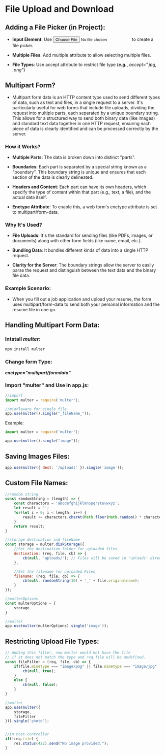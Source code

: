 # File Upload and Download

## Adding a File Picker (in Project):

* **Input Element**: Use <input type="file"> to create a file picker.

* **Multiple Files**: Add multiple attribute to allow selecting multiple files.

* **File Types**:  Use accept attribute to restrict file type (***e.g.***, *accept=".jpg, .png"*)


## Multipart Form?
* Multipart form data is an HTTP content type used to send different types of data, such as text and files, in a single request to a server. It's particularly useful for web forms that include file uploads, dividing the request into multiple parts, each separated by a unique boundary string. This allows for a structured way to send both binary data (like images) and standard text data together in one HTTP request, ensuring each piece of data is clearly identified and can be processed correctly by the server. 

### How it Works?

* **Multiple Parts**: The data is broken down into distinct "parts". 

* **Boundaries**: Each part is separated by a special string known as a "boundary". This boundary string is unique and ensures that each section of the data is clearly delineated. 

* **Headers and Content**: Each part can have its own headers, which specify the type of content within that part (e.g., text, a file), and the actual data itself. 

* **Enctype Attribute**: To enable this, a web form's enctype attribute is set to multipart/form-data. 

### Why It's Used?

* **File Uploads**: It's the standard for sending files (like PDFs, images, or documents) along with other form fields (like name, email, etc.).

* **Bundling Data**: It bundles different kinds of data into a single HTTP request.

* **Clarity for the Server**: The boundary strings allow the server to easily parse the request and distinguish between the text data and the binary file data.

### Example Scenario:
* When you fill out a job application and upload your resume, the form uses multipart/form-data to send both your personal information and the resume file in one go. 


## Handling Multipart Form Data:

### Intstall *multer*:
```bash
npm install multer
```

### Change form Type:
***enctype="multipart/formdata"***

<form action="_URL_" method="POST" enctype="multipart/formdata">


### Import "multer" and Use in app.js:

```js
//import
import multer = require('multer');

//middleware for single file
app.use(multer().single("_fileName_"));
```

Example:
```js
import multer = require('multer');

app.use(multer().single("image"));
```


## Saving Images Files:

```js
app.use(multer({ dest: '/uploads' }).single('image'));
```

## Custom File Names:

```js
//ramdom string
const randomString = (length) => {
    const charactors = 'abcdefghijklmnopqrstuvwxyz';
    let result = '';
    for(let i = 0; i < length; i++) {
        result += charactors.charAt(Math.floor(Math.random() * charactors.length));
    }
    return result;
}

//storage destination and fileName
const storage = multer.diskStorage({
    //Set the destination folder for uploaded files
    destination: (req, file, cb) => {
        cb(null, 'uploads/'); // Files will be saved in 'uploads' directory
    },

    //Set the filename for uploaded Files
    filename: (req, file, cb) => {
        cb(null, randomString(10) + '_' + file.originalname);
    }
});

//multerOptions
const multerOptions = {
    storage
}

//multer
app.use(multer(multerOptions).single('image'));
```


## Restricting Upload File Types:

```js
// Adding this filter, now multer would not have the file 
// if it does not match the type and req.file will be undefined.
const fileFilter = (req, file, cb) => {
    if(file.mimetype === "image/png" || file.mimetype === "image/jpg" || file.mimetype === "image/jpeg") {
        cb(null, true);
    }
    else {
        cb(null, false);
    }
}

//multer
app.use(multer({ 
    storage,
    fileFilter
})).single('photo');


//in host-controller
if(!req.file) {
    res.status(422).send("No image provided.");
}
```